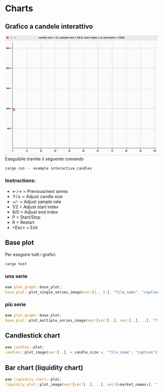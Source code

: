 # Charts

## Grafico a candele interattivo

![gif architettura](./images/candles.gif)
Eseguibile tramite il seguente comando

```rust
cargo run -- example interactive_candles 
```

### Instructions:

- ←/→ = Previous/next series
- ↑/↓ = Adjust candle size
- +/- = Adjust sample rate
- 1/2 = Adjust start index
- 9/0 = Adjust end index
- P = Start/Stop
- R = Restart
- \<Esc> = Exit

## Base plot

Per eseguire tutti i grafici

```rust
cargo test
```

### una serie

```rust
use plot_graph::base_plot;
base_plot::plot_single_series_image(vec![1., 3.], "file_name", "caption");
```

### più serie

```rust
use plot_graph::base_plot;
base_plot::plot_multiple_series_image(vec![vec![..], vec![..], ..], "file_name", "caption");
```

## Candlestick chart

```rust
use candles::plot;
candles::plot_image(vec![..], < candle_size >, "file_name", "caption");
```

## Bar chart (liquidity chart)

```rust
use liquidity_chart::plot;
liquidity_plot::plot_image(vec![vec![..], ..], vec![<market_names>], "file_name");
```
